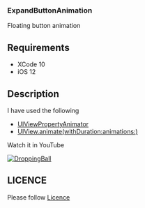 

### ExpandButtonAnimation

Floating button animation


## Requirements

 - XCode 10 
 - iOS 12

## Description

  I have used the following 

  - [UIViewPropertyAnimator](https://developer.apple.com/documentation/uikit/uiviewpropertyanimator)
  - [UIView.animate(withDuration:animations:)](https://developer.apple.com/documentation/uikit/uiview/1622418-animate)


  Watch it in YouTube 

  [![DroppingBall](https://github.com/AnanthaKrish/SwiftAnimations/blob/master/ExpandButtonAnimation%20-Day%203/images/ExpandButtonAnimation.png)](https://www.youtube.com/watch?v=Uxg5elN8MGw&feature=youtu.be)


## LICENCE

  Please follow [Licence](https://github.com/AnanthaKrish/SwiftAnimations/blob/master/LICENSE)